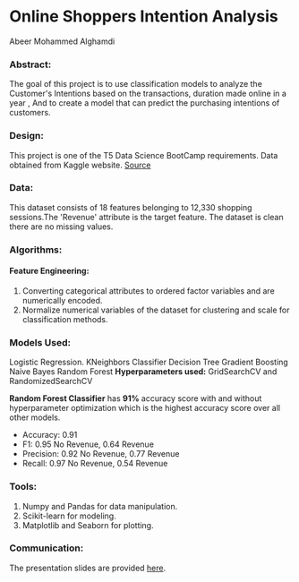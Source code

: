 # **Online Shoppers Intention Analysis**
Abeer Mohammed Alghamdi


### **Abstract:**

The goal of this project is to use classification models to analyze the Customer's Intentions based on the transactions, duration made online in a year , And to create a model that can predict the purchasing intentions of customers.

### **Design:**

This project is one of the T5 Data Science BootCamp requirements. Data obtained from Kaggle website. [Source](https://www.kaggle.com/henrysue/online-shoppers-intention)

### **Data:**

This dataset consists of 18 features belonging to 12,330 shopping sessions.The 'Revenue' attribute is the target feature. The dataset is clean there are no missing values.

### **Algorithms:**

#### **Feature Engineering:**

1. Converting categorical attributes to ordered factor variables and are numerically encoded.
2. Normalize numerical variables of the dataset for clustering and scale for classification methods.


### **Models Used:**
Logistic Regression.
KNeighbors Classifier
Decision Tree 
Gradient Boosting
Naive Bayes 
Random Forest
**Hyperparameters used:**
GridSearchCV and RandomizedSearchCV

**Random Forest Classifier** has **91%** accuracy score with and without hyperparameter optimization which is the highest accuracy score over all other models.
-  Accuracy: 0.91  
-  F1: 0.95 No Revenue, 0.64 Revenue
-  Precision: 0.92 No Revenue, 0.77 Revenue
-  Recall: 0.97 No Revenue, 0.54 Revenue


### **Tools:**

1. Numpy and Pandas for data manipulation.
2. Scikit-learn for modeling.
3. Matplotlib and Seaborn for plotting.

### **Communication:**
The presentation slides are provided [here](https://github.com/AbeerAlghamdi1/SDAIA_Final_Project/tree/main/Presentation).

